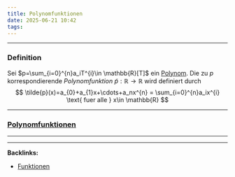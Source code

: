 ```yaml
---
title: Polynomfunktionen
date: 2025-06-21 10:42
tags: 
---
```


----

### Definition
Sei $p=\sum_{i=0}^{n}a_iT^{i}\in \mathbb{R}[T]$ ein [Polynom](polynome). Die zu $p$ korrespondierende *Polynomfunktion*
$\tilde{p}:\mathbb{R}\to \mathbb{R}$ wird definiert durch 
$$
  \tilde{p}(x)=a_{0}+a_{1}x+\cdots+a_nx^{n} = \sum_{i=0}^{n}a_ix^{i} \text{ fuer alle } x\in \mathbb{R}   
$$

---

### [Polynomfunktionen](polynomfunktionen)






----

----
**Backlinks:**
- [Funktionen](/funktionen)
